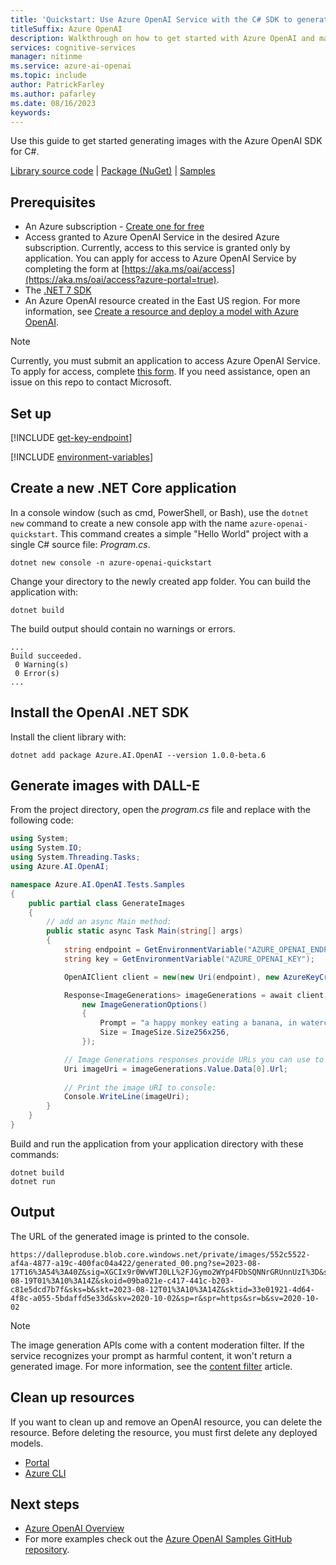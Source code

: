 ```yaml
---
title: 'Quickstart: Use Azure OpenAI Service with the C# SDK to generate images'
titleSuffix: Azure OpenAI
description: Walkthrough on how to get started with Azure OpenAI and make your first image generation call with the C# SDK. 
services: cognitive-services
manager: nitinme
ms.service: azure-ai-openai
ms.topic: include
author: PatrickFarley
ms.author: pafarley
ms.date: 08/16/2023
keywords: 
---
```


Use this guide to get started generating images with the Azure OpenAI SDK for C#.

[Library source code](https://github.com/Azure/azure-sdk-for-net/tree/main/sdk/openai/Azure.AI.OpenAI) | [Package (NuGet)](https://www.nuget.org/packages/Azure.AI.OpenAI/) | [Samples](https://github.com/Azure/azure-sdk-for-net/tree/main/sdk/openai/Azure.AI.OpenAI/tests/Samples)

## Prerequisites

- An Azure subscription - [Create one for free](https://azure.microsoft.com/free/cognitive-services?azure-portal=true)
- Access granted to Azure OpenAI Service in the desired Azure subscription.
    Currently, access to this service is granted only by application. You can apply for access to Azure OpenAI Service by completing the form at [https://aka.ms/oai/access](https://aka.ms/oai/access?azure-portal=true).
- The [.NET 7 SDK](https://dotnet.microsoft.com/download/dotnet/7.0)
- An Azure OpenAI resource created in the East US region. For more information, see [Create a resource and deploy a model with Azure OpenAI](../how-to/create-resource.md).

> [!NOTE]
> Currently, you must submit an application to access Azure OpenAI Service. To apply for access, complete [this form](https://aka.ms/oai/access). If you need assistance, open an issue on this repo to contact Microsoft.

## Set up

[!INCLUDE [get-key-endpoint](get-key-endpoint.md)]

[!INCLUDE [environment-variables](environment-variables.md)]


## Create a new .NET Core application

In a console window (such as cmd, PowerShell, or Bash), use the `dotnet new` command to create a new console app with the name `azure-openai-quickstart`. This command creates a simple "Hello World" project with a single C# source file: *Program.cs*.

```dotnetcli
dotnet new console -n azure-openai-quickstart
```

Change your directory to the newly created app folder. You can build the application with:

```dotnetcli
dotnet build
```

The build output should contain no warnings or errors.

```output
...
Build succeeded.
 0 Warning(s)
 0 Error(s)
...
```

## Install the OpenAI .NET SDK

Install the client library with:

```dotnetcli
dotnet add package Azure.AI.OpenAI --version 1.0.0-beta.6
```

## Generate images with DALL-E

From the project directory, open the *program.cs* file and replace with the following code:

```csharp
using System;
using System.IO;
using System.Threading.Tasks;
using Azure.AI.OpenAI;

namespace Azure.AI.OpenAI.Tests.Samples
{
    public partial class GenerateImages
    {
        // add an async Main method:
        public static async Task Main(string[] args)
        {
            string endpoint = GetEnvironmentVariable("AZURE_OPENAI_ENDPOINT");
            string key = GetEnvironmentVariable("AZURE_OPENAI_KEY");

            OpenAIClient client = new(new Uri(endpoint), new AzureKeyCredential(key));

            Response<ImageGenerations> imageGenerations = await client.GetImageGenerationsAsync(
                new ImageGenerationOptions()
                {
                    Prompt = "a happy monkey eating a banana, in watercolor",
                    Size = ImageSize.Size256x256,
                });

            // Image Generations responses provide URLs you can use to retrieve requested images
            Uri imageUri = imageGenerations.Value.Data[0].Url;
            
            // Print the image URI to console:
            Console.WriteLine(imageUri);
        }
    }
}
```

Build and run the application from your application directory with these commands:

```dotnet
dotnet build
dotnet run
```

## Output

The URL of the generated image is printed to the console.

```console
https://dalleproduse.blob.core.windows.net/private/images/552c5522-af4a-4877-a19c-400fac04a422/generated_00.png?se=2023-08-17T16%3A54%3A40Z&sig=XGCIx9r0WvWTJ0LL%2FJGymo2WYp4FDbSQNNrGRUnnUzI%3D&ske=2023-08-19T01%3A10%3A14Z&skoid=09ba021e-c417-441c-b203-c81e5dcd7b7f&sks=b&skt=2023-08-12T01%3A10%3A14Z&sktid=33e01921-4d64-4f8c-a055-5bdaffd5e33d&skv=2020-10-02&sp=r&spr=https&sr=b&sv=2020-10-02
```

> [!NOTE]
> The image generation APIs come with a content moderation filter. If the service recognizes your prompt as harmful content, it won't return a generated image. For more information, see the [content filter](../concepts/content-filter.md) article.

## Clean up resources

If you want to clean up and remove an OpenAI resource, you can delete the resource. Before deleting the resource, you must first delete any deployed models.

- [Portal](../../multi-service-resource.md?pivots=azportal#clean-up-resources)
- [Azure CLI](../../multi-service-resource.md?pivots=azcli#clean-up-resources)

## Next steps

* [Azure OpenAI Overview](../overview.md)
* For more examples check out the [Azure OpenAI Samples GitHub repository](https://github.com/Azure/openai-samples).
